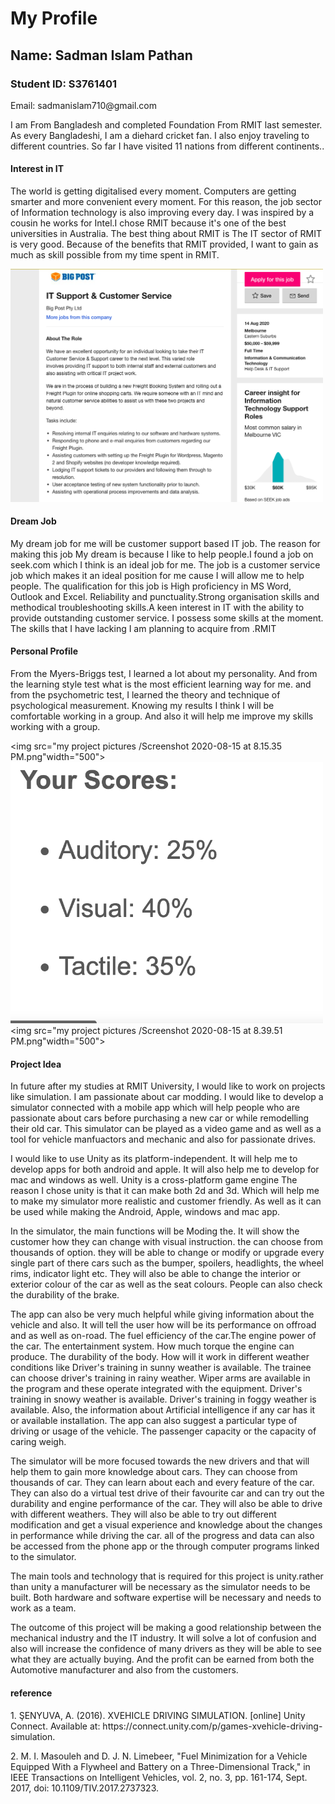 <!DOCTYPE html>
<html>
<head>
<link rel="stylesheet" href="my Project.css">
</head>
<body>

<h1>My Profile</h1>
<h2>Name: Sadman Islam Pathan</h2>
<h3>Student ID: S3761401</h3
<h4>Email: sadmanislam710@gmail.com</h4>
<p>I am From Bangladesh and completed Foundation From RMIT last semester. As every Bangladeshi, I am a diehard cricket fan. I also enjoy traveling to different countries. So far I have visited 11 nations from different continents..</p>

<h4> Interest in IT</h4>
<p>The world is getting digitalised every moment. Computers are getting smarter and more convenient every moment. For this reason, the job sector of Information technology is also improving every day. I was inspired by a cousin he works for Intel.I chose RMIT because it's one of the best universities in Australia. The best thing about RMIT is The IT sector of RMIT is very good. Because of the benefits that RMIT provided, I want to gain as much as skill possible from my time spent in RMIT.  </p>






<img src="my project pictures /Screenshot 2020-08-15 at 4.48.25 AM.png" width="500">

<h4>Dream Job  </h4>
<p>My dream job for me will be customer support based IT job. The reason for making this job My dream is because I like to help people.I found a job on seek.com which I think is an ideal job for me. The job is a customer service job which makes it an ideal position for me cause I will allow me to help people. The qualification for this job is High proficiency in MS Word, Outlook and Excel. Reliability and punctuality.Strong organisation skills and methodical troubleshooting skills.A keen interest in IT with the ability to provide outstanding customer service. I possess some skills at the moment. The skills that I have lacking I am planning to acquire from .RMIT</p>

<h4>Personal Profile</h4>
<p>From the Myers-Briggs test, I learned a lot about my personality. And from the learning style test what is the most efficient learning way for me. and from the psychometric test, I learned the theory and technique of psychological measurement. Knowing my results I think I will be comfortable working in a group. And also it will help me improve my skills working with a group.</P>


<img src="my project pictures /Screenshot 2020-08-15 at 8.15.35 PM.png"width="500"> 
<img src="my project pictures/Screenshot 2020-08-16 at 10.46.25 PM.png" width="500">
<img src="my project pictures /Screenshot 2020-08-15 at 8.39.51 PM.png"width="500">



<h4>Project Idea </h4>
<p>In future after my studies at RMIT University, I would like to work on projects like simulation. I am passionate about car modding. I would like to develop a simulator connected with a mobile app which will help people who are passionate about cars before purchasing a new car or while remodelling their old car. This simulator can be played as a video game and as well as a tool for vehicle manfuactors and mechanic and also for passionate drives.</p>

<p>I would like to use Unity as its platform-independent. It will help me to develop apps for both android and apple. It will also help me to develop for mac and windows as well. Unity is a cross-platform game engine
The reason I chose unity is that it can make both 2d and 3d. Which will help me to make my simulator more realistic and customer friendly. As well as it can be used while making the Android, Apple, windows and mac app.</p>

<p>In the simulator, the main functions will be Moding the. It will show the customer how they can change with visual instruction. the can choose from thousands of option. they will be able to change or modify or upgrade every single part of there cars such as the bumper, spoilers, headlights, the wheel rims, indicator light etc. They will also be able to change the interior or exterior colour of the car as well as the seat colours. People can also check the durability of the brake.</P>

<p>The app can also be very much helpful while giving information about the vehicle and also. It will tell the user how will be its performance on offroad and as well as on-road. The fuel efficiency of the car.The engine power of the car. The entertainment system. How much torque the engine can produce. The durability of the body. How will it work in different weather conditions like Driver's training in sunny weather is available. The trainee can choose driver's training in rainy weather. Wiper arms are available in the program and these operate integrated with the equipment. Driver's training in snowy weather is available. Driver's training in foggy weather is available. Also, the information about Artificial intelligence if any car has it or available installation. The app can also suggest a particular type of driving or usage of the vehicle. The passenger capacity or the capacity of caring weigh. </P>

<p>The simulator will be more focused towards the new drivers and that will help them to gain more knowledge about cars. They can choose from thousands of car. They can learn about each and every feature of the car. They can also do a virtual test drive of their favourite car and can try out the durability and engine performance of the car. They will also be able to drive with different weathers. They will also be able to try out different modification and get a visual experience and knowledge about the changes in performance while driving the car. all of the progress and data can also be accessed from the phone app or the through computer programs linked to the simulator.</p>

<p>The main tools and technology that is required for this project is unity.rather than unity a manufacturer will be necessary as the simulator needs to be built. Both hardware and software expertise will be necessary and needs to work as a team.</p>

<p>The outcome of this project will be making a good relationship between the mechanical industry and the IT industry. It will solve a lot of confusion and also will increase the confidence of many drivers as they will be able to see what they are actually buying. And the profit can be earned from both the Automotive manufacturer and also from the customers.</p>

<h4>reference</h4>
<p>1. ŞENYUVA, A. (2016). XVEHICLE DRIVING SIMULATION. [online] Unity Connect. Available at: https://connect.unity.com/p/games-xvehicle-driving-simulation.</p>
<p>2. M. I. Masouleh and D. J. N. Limebeer, "Fuel Minimization for a Vehicle Equipped With a Flywheel and Battery on a Three-Dimensional Track," in IEEE Transactions on Intelligent Vehicles, vol. 2, no. 3, pp. 161-174, Sept. 2017, doi: 10.1109/TIV.2017.2737323.</P>




</body>
</html>
